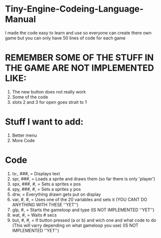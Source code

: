 # Tiny-Engine-Codeing-Language-Manual
I made the code easy to learn and use so everyone can create there own game but you can only have 50 lines of code for each game

# REMEMBER SOME OF THE STUFF IN THE GAME ARE NOT IMPLEMENTED LIKE:
1. The new button does not really work
2. Some of the code
3. slots 2 and 3 for open goes strait to 1
# Stuff I want to add:
1. Better menu
2. More Code

# Code
1. tx:, ###, = Displays text
2. spr, ###, = Loads a sprite and draws them (so far there is only 'player')
3. spx, ###, #, = Sets a sprites x pos
4. spy, ###, #, = Sets a sprites y pos
5. drw, = Everything drawn gets put on display
6. var, #, #, = Uses one of the 20 variables and sets it (YOU CANT DO ANYTHING WITH THESE ''YET'')
7. glp, #, = Starts the gameloop and type (IS NOT IMPLEMENTED ''YET'')
8. wat, #, = Waits # secs
9. but, #, #, = If button pressed (a or b) and wich one and what code to do (This will varry depending on what gameloop you use) (IS NOT IMPLEMENTED ''YET'')

